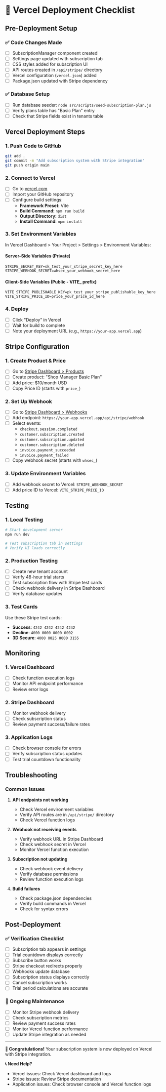# 🚀 Vercel Deployment Checklist

## Pre-Deployment Setup

### ✅ **Code Changes Made**
- [ ] SubscriptionManager component created
- [ ] Settings page updated with subscription tab
- [ ] CSS styles added for subscription UI
- [ ] API routes created in `/api/stripe/` directory
- [ ] Vercel configuration (`vercel.json`) added
- [ ] Package.json updated with Stripe dependency

### ✅ **Database Setup**
- [ ] Run database seeder: `node src/scripts/seed-subscription-plan.js`
- [ ] Verify plans table has "Basic Plan" entry
- [ ] Check that Stripe fields exist in tenants table

## Vercel Deployment Steps

### 1. **Push Code to GitHub**
```bash
git add .
git commit -m "Add subscription system with Stripe integration"
git push origin main
```

### 2. **Connect to Vercel**
- [ ] Go to [vercel.com](https://vercel.com)
- [ ] Import your GitHub repository
- [ ] Configure build settings:
  - **Framework Preset**: Vite
  - **Build Command**: `npm run build`
  - **Output Directory**: `dist`
  - **Install Command**: `npm install`

### 3. **Set Environment Variables**
In Vercel Dashboard > Your Project > Settings > Environment Variables:

#### **Server-Side Variables (Private)**
```
STRIPE_SECRET_KEY=sk_test_your_stripe_secret_key_here
STRIPE_WEBHOOK_SECRET=whsec_your_webhook_secret_here
```

#### **Client-Side Variables (Public - VITE_ prefix)**
```
VITE_STRIPE_PUBLISHABLE_KEY=pk_test_your_stripe_publishable_key_here
VITE_STRIPE_PRICE_ID=price_your_price_id_here
```

### 4. **Deploy**
- [ ] Click "Deploy" in Vercel
- [ ] Wait for build to complete
- [ ] Note your deployment URL (e.g., `https://your-app.vercel.app`)

## Stripe Configuration

### 1. **Create Product & Price**
- [ ] Go to [Stripe Dashboard > Products](https://dashboard.stripe.com/products)
- [ ] Create product: "Shop Manager Basic Plan"
- [ ] Add price: $10/month USD
- [ ] Copy Price ID (starts with `price_`)

### 2. **Set Up Webhook**
- [ ] Go to [Stripe Dashboard > Webhooks](https://dashboard.stripe.com/webhooks)
- [ ] Add endpoint: `https://your-app.vercel.app/api/stripe/webhook`
- [ ] Select events:
  - `checkout.session.completed`
  - `customer.subscription.created`
  - `customer.subscription.updated`
  - `customer.subscription.deleted`
  - `invoice.payment_succeeded`
  - `invoice.payment_failed`
- [ ] Copy webhook secret (starts with `whsec_`)

### 3. **Update Environment Variables**
- [ ] Add webhook secret to Vercel: `STRIPE_WEBHOOK_SECRET`
- [ ] Add price ID to Vercel: `VITE_STRIPE_PRICE_ID`

## Testing

### 1. **Local Testing**
```bash
# Start development server
npm run dev

# Test subscription tab in settings
# Verify UI loads correctly
```

### 2. **Production Testing**
- [ ] Create new tenant account
- [ ] Verify 48-hour trial starts
- [ ] Test subscription flow with Stripe test cards
- [ ] Check webhook delivery in Stripe Dashboard
- [ ] Verify database updates

### 3. **Test Cards**
Use these Stripe test cards:
- **Success**: `4242 4242 4242 4242`
- **Decline**: `4000 0000 0000 0002`
- **3D Secure**: `4000 0025 0000 3155`

## Monitoring

### 1. **Vercel Dashboard**
- [ ] Check function execution logs
- [ ] Monitor API endpoint performance
- [ ] Review error logs

### 2. **Stripe Dashboard**
- [ ] Monitor webhook delivery
- [ ] Check subscription status
- [ ] Review payment success/failure rates

### 3. **Application Logs**
- [ ] Check browser console for errors
- [ ] Verify subscription status updates
- [ ] Test trial countdown functionality

## Troubleshooting

### **Common Issues**

1. **API endpoints not working**
   - Check Vercel environment variables
   - Verify API routes are in `/api/stripe/` directory
   - Check Vercel function logs

2. **Webhook not receiving events**
   - Verify webhook URL in Stripe Dashboard
   - Check webhook secret in Vercel
   - Monitor Vercel function execution

3. **Subscription not updating**
   - Check webhook event delivery
   - Verify database permissions
   - Review function execution logs

4. **Build failures**
   - Check package.json dependencies
   - Verify build commands in Vercel
   - Check for syntax errors

## Post-Deployment

### ✅ **Verification Checklist**
- [ ] Subscription tab appears in settings
- [ ] Trial countdown displays correctly
- [ ] Subscribe button works
- [ ] Stripe checkout redirects properly
- [ ] Webhooks update database
- [ ] Subscription status displays correctly
- [ ] Cancel subscription works
- [ ] Trial period calculations are accurate

### 🔄 **Ongoing Maintenance**
- [ ] Monitor Stripe webhook delivery
- [ ] Check subscription metrics
- [ ] Review payment success rates
- [ ] Monitor Vercel function performance
- [ ] Update Stripe integration as needed

---

**🎉 Congratulations!** Your subscription system is now deployed on Vercel with Stripe integration.

**📞 Need Help?**
- Vercel issues: Check Vercel dashboard and logs
- Stripe issues: Review Stripe documentation
- Application issues: Check browser console and Vercel function logs
